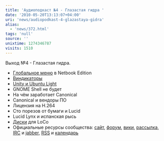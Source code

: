 ```yaml
---
title: 'Аудиоподкаст №4 - Глазастая гидра '
date: '2010-05-20T13:13:07+04:00'
uri: 'news/audiopodkast-4-glazastaya-gidra'
alias: 
  - 'news/372.html'
tags: 'null'
source: ''
unixtime: 1274346787
visits: 1510
---
```

Выход №4 - Глазастая гидра.

*   [Глобальное меню](http://www.markshuttleworth.com/archives/359) в Netbook Edition
*   [Виндикаторы](http://www.markshuttleworth.com/archives/333)
*   [Unity и Ubuntu Light](http://www.markshuttleworth.com/archives/383)
*   GNOME Shell не будет
*   На чём заработает Canonical
*   Canonical и вендоры ПО
*   Лицензия на H.264
*   Сто порезов от бумаги и Lucid
*   Lucid Lynx и испанская рысь
*   [Диски](https://lists.ubuntu.com/archives/loco-contacts/2010-May/004503.html) для LoCo
*   Официальные ресурсы сообщества: [сайт](http://ubuntu.name), [форум](http://forum.ubuntu.name), [вики](http://help.ubuntu.name/wiki/), [рассылка](https://lists.ubuntu.com/mailman/listinfo/ubuntu-ru), [IRC](http://ubuntu.name/irc) и [jabber](xmpp:ubuntu@conference.jabber.ru), [RSS](http://ubuntu.name/rss/news) и [календарь](http://ubuntu.name/calendar)

